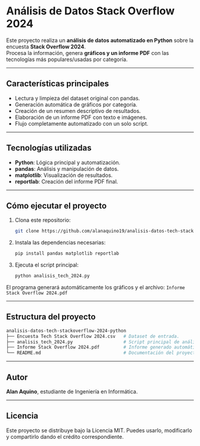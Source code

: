 # Análisis de Datos Stack Overflow 2024

Este proyecto realiza un **análisis de datos automatizado en Python** sobre la encuesta **Stack Overflow 2024**.  
Procesa la información, genera **gráficos y un informe PDF** con las tecnologías más populares/usadas por categoría.

---

## Características principales

- Lectura y limpieza del dataset original con pandas.  
- Generación automática de gráficos por categoría.  
- Creación de un resumen descriptivo de resultados.  
- Elaboración de un informe PDF con texto e imágenes.  
- Flujo completamente automatizado con un solo script.

---

## Tecnologías utilizadas

- **Python**: Lógica principal y automatización.  
- **pandas**: Análisis y manipulación de datos.  
- **matplotlib**: Visualización de resultados.  
- **reportlab**: Creación del informe PDF final.

---

## Cómo ejecutar el proyecto

1. Clona este repositorio:
   ```bash
   git clone https://github.com/alanaquino19/analisis-datos-tech-stackoverflow-2024-python.git
   ```
   
2. Instala las dependencias necesarias:
   ```bash
   pip install pandas matplotlib reportlab
   ```

3. Ejecuta el script principal:
   ```bash
   python analisis_tech_2024.py
   ```

El programa generará automáticamente los gráficos y el archivo: `Informe Stack Overflow 2024.pdf`

---

## Estructura del proyecto
```bash
analisis-datos-tech-stackoverflow-2024-python
├── Encuesta Tech Stack Overflow 2024.csv   # Dataset de entrada.
├── analisis_tech_2024.py                   # Script principal de análisis.
├── Informe Stack Overflow 2024.pdf         # Informe generado automáticamente.
└── README.md                               # Documentación del proyecto.
```

---

## Autor

**Alan Aquino**, estudiante de Ingeniería en Informática.

---

## Licencia

Este proyecto se distribuye bajo la Licencia MIT.
Puedes usarlo, modificarlo y compartirlo dando el crédito correspondiente.

